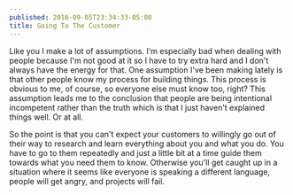 ```yaml
---
published: 2016-09-05T23:34:33-05:00
title: Going To The Customer
---
```

Like you I make a lot of assumptions. I'm especially bad when dealing with people because I'm not good at it so I have to try extra hard and I don't always have the energy for that. One assumption I've been making lately is that other people know my process for building things. This process is obvious to me, of course, so everyone else must know too, right? This assumption leads me to the conclusion that people are being intentional incompetent rather than the truth which is that I just haven't explained things well. Or at all.

So the point is that you can't expect your customers to willingly go out of their way to research and learn everything about you and what you do. You have to go to them repeatedly and just a little bit at a time guide them towards what you need them to know. Otherwise you'll get caught up in a situation where it seems like everyone is speaking a different language, people will get angry, and projects will fail.